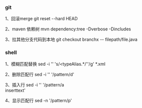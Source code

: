 ### git
1、回滚merge
git reset --hard HEAD

2、maven 依赖树
mvn dependency:tree -Dverbose -Dincludes

3、拉其他分支代码到本地
git checkout branchx -- filepath/file.java

### shell
1、模糊匹配替换 sed -i '' 's/<typeAlias.*/''/g' *.xml  

2、删除匹配行 sed -i '' '/pattern/d' 

3、插入行 sed -i '' '/pattern/a\
inserttext'

4、显示匹配行 sed -n  '/pattern/p'
